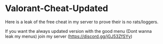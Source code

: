 # Valorant-Cheat-Updated
Here is a leak of the free cheat in my server to prove their is no rats/loggers.


If you want the always updated version with the good menu (Dont wanna leak my menus) join my server (https://discord.gg/jGJ53ZfSYy)
